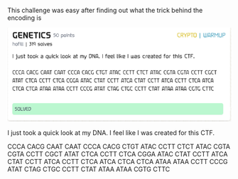 This challenge was easy after finding out what the trick behind the encoding is

<img src="Screenshot_2024-08-03_19-49-20.png"/>

I just took a quick look at my DNA. I feel like I was created for this CTF.

CCCA CACG CAAT CAAT CCCA CACG CTGT ATAC CCTT CTCT ATAC CGTA CGTA CCTT CGCT ATAT CTCA CCTT CTCA CGGA ATAC CTAT CCTT ATCA CTAT CCTT ATCA CCTT CTCA ATCA CTCA CTCA ATAA ATAA CCTT CCCG ATAT CTAG CTGC CCTT CTAT ATAA ATAA CGTG CTTC
